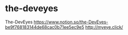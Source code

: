 # the-deveyes
The-DevEyes
https://www.notion.so/the-DevEyes-be9f768183144de68cac0b71ee5ec9e5
http://myeye.click/

